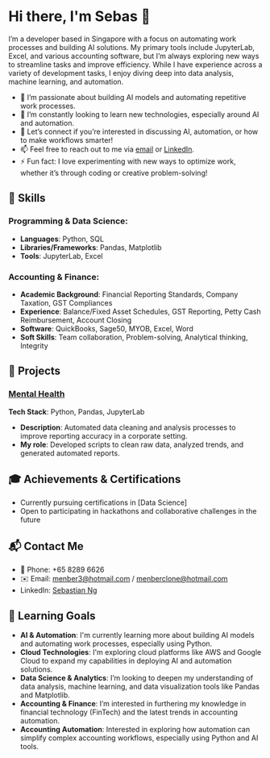 

<!--
**Rknoobie/Rknoobie** is a ✨ _special_ ✨ repository because its `README.md` (this file) appears on your GitHub profile.

Here are some ideas to get you started:

- 🔭 I’m currently working on ...
- 🌱 I’m currently learning ...
- 👯 I’m looking to collaborate on ...
- 🤔 I’m looking for help with ...
- 💬 Ask me about ...
- 📫 How to reach me: ...
- 😄 Pronouns: ...
- ⚡ Fun fact: ...
-->


# Hi there, I'm Sebas 👋

I’m a developer based in Singapore with a focus on automating work processes and building AI solutions. My primary tools include JupyterLab, Excel, and various accounting software, but I’m always exploring new ways to streamline tasks and improve efficiency. While I have experience across a variety of development tasks, I enjoy diving deep into data analysis, machine learning, and automation.

- 🔭 I’m passionate about building AI models and automating repetitive work processes.
- 🌱 I’m constantly looking to learn new technologies, especially around AI and automation.
- 💬 Let’s connect if you’re interested in discussing AI, automation, or how to make workflows smarter!
- 📫 Feel free to reach out to me via [email](menber3@hotmail.com) or [LinkedIn](www.linkedin.com/in/sebastian-ng-59043769).
- ⚡ Fun fact: I love experimenting with new ways to optimize work, whether it’s through coding or creative problem-solving!

## 🚀 Skills

### Programming & Data Science:
- **Languages**: Python, SQL
- **Libraries/Frameworks**: Pandas, Matplotlib
- **Tools**: JupyterLab, Excel

### Accounting & Finance:
- **Academic Background**: Financial Reporting Standards, Company Taxation, GST Compliances
- **Experience**: Balance/Fixed Asset Schedules, GST Reporting, Petty Cash Reimbursement, Account Closing
- **Software**: QuickBooks, Sage50, MYOB, Excel, Word
- **Soft Skills**: Team collaboration, Problem-solving, Analytical thinking, Integrity

## 🌟 Projects

### [Mental Health](#)
**Tech Stack**: Python, Pandas, JupyterLab
- **Description**: Automated data cleaning and analysis processes to improve reporting accuracy in a corporate setting.
- **My role**: Developed scripts to clean raw data, analyzed trends, and generated automated reports.

## 🎓 Achievements & Certifications
- Currently pursuing certifications in [Data Science]
- Open to participating in hackathons and collaborative challenges in the future


## 📬 Contact Me

- 📱 Phone: +65 8289 6626
- ✉️ Email: [menber3@hotmail.com](mailto:menber3@hotmail.com) / [menberclone@hotmail.com](mailto:menberclone@hotmail.com)
- LinkedIn: [Sebastian Ng](https://www.linkedin.com/in/sebastian-ng-59043769)

## 🎯 Learning Goals

- **AI & Automation**: I'm currently learning more about building AI models and automating work processes, especially using Python.
- **Cloud Technologies**: I'm exploring cloud platforms like AWS and Google Cloud to expand my capabilities in deploying AI and automation solutions.
- **Data Science & Analytics**: I’m looking to deepen my understanding of data analysis, machine learning, and data visualization tools like Pandas and Matplotlib.
- **Accounting & Finance**: I’m interested in furthering my knowledge in financial technology (FinTech) and the latest trends in accounting automation.
- **Accounting Automation**: Interested in exploring how automation can simplify complex accounting workflows, especially using Python and AI tools.




